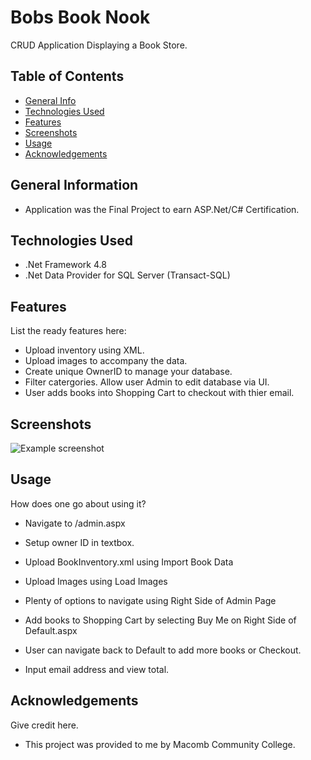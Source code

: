 # Bobs Book Nook
CRUD Application Displaying a Book Store.

## Table of Contents
* [General Info](#general-information)
* [Technologies Used](#technologies-used)
* [Features](#features)
* [Screenshots](#screenshots)
* [Usage](#usage)
* [Acknowledgements](#acknowledgements)


## General Information
- Application was the Final Project to earn ASP.Net/C# Certification.

## Technologies Used
- .Net Framework 4.8
- .Net Data Provider for SQL Server (Transact-SQL)

## Features
List the ready features here:
- Upload inventory using XML.
- Upload images to accompany the data.
- Create unique OwnerID to manage your database.
- Filter catergories. Allow user Admin to edit database via UI.
- User adds books into Shopping Cart to checkout with thier email.

## Screenshots
![Example screenshot](./img/screenshot.png)


## Usage
How does one go about using it?
- Navigate to /admin.aspx
- Setup owner ID in textbox.
- Upload BookInventory.xml using Import Book Data
- Upload Images using Load Images

- Plenty of options to navigate using Right Side of Admin Page 
- Add books to Shopping Cart by selecting Buy Me on Right Side of Default.aspx
- User can navigate back to Default to add more books or Checkout.
- Input email address and view total.

## Acknowledgements
Give credit here.
- This project was provided to me by Macomb Community College.

